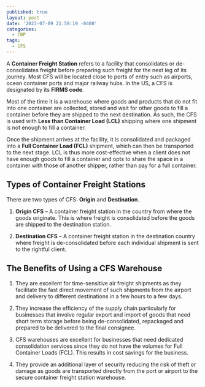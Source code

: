 ```yaml
---
published: true
layout: post
date: '2023-07-09 21:59:19 -0400'
categories:
  - CBP
tags:
  - CFS
---
```

A **Container Freight Station** refers to a facility that consolidates or de-consolidates freight before preparing such freight for the next leg of its journey. Most CFS will be located close to ports of entry such as airports, ocean container ports and major railway hubs.  In the US, a CFS is designated by its **FIRMS code**.

Most of the time it is a warehouse where goods and products that do not fit into one container are collected, stored and wait for other goods to fill a container before they are shipped to the next destination. As such, the CFS is used with **Less than Container Load (LCL)** shipping where one shipment is not enough to fill a container.

Once the shipment arrives at the facility, it is consolidated and packaged into a **Full Container Load (FCL)** shipment, which can then be transported to the next stage. LCL is thus more cost-effective when a client does not have enough goods to fill a container and opts to share the space in a container with those of another shipper, rather than pay for a full container.

## Types of Container Freight Stations
There are two types of CFS: **Origin** and **Destination**.

1. **Origin CFS** – A container freight station in the country from where the goods originate. This is where freight is consolidated before the goods are shipped to the destination station.

2. **Destination CFS** – A container freight station in the destination country where freight is de-consolidated before each individual shipment is sent to the rightful client.

## The Benefits of Using a CFS Warehouse
1. They are excellent for time-sensitive air freight shipments as they facilitate the fast direct movement of such shipments from the airport and delivery to different destinations in a few hours to a few days.

2. They increase the efficiency of the supply chain particularly for businesses that involve regular export and import of goods that need short term storage before being de-consolidated, repackaged and prepared to be delivered to the final consignee.

3. CFS warehouses are excellent for businesses that need dedicated consolidation services since they do not have the volumes for Full Container Loads (FCL). This results in cost savings for the business.

4. They provide an additional layer of security reducing the risk of theft or damage as goods are transported directly from the port or airport to the secure container freight station warehouse.
